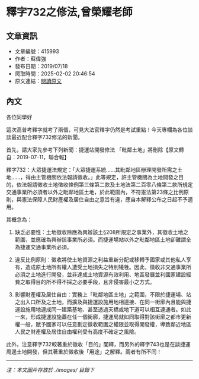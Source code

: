 # 釋字732之修法,曾榮耀老師

## 文章資訊
- 文章編號：415993
- 作者：蘇偉強
- 發布日期：2019/07/18
- 爬取時間：2025-02-02 20:46:54
- 原文連結：[閱讀原文](https://real-estate.get.com.tw/Columns/detail.aspx?no=415993)

## 內文
各位同學好

這次高普考釋字就考了兩個，可見大法官釋字仍然是考試重點！今天專欄為各位談談最近配合釋字732修法的新聞。

首先，請大家先參考下列新聞：捷運站開發修法 「毗鄰土地」將刪除【原文轉自：2019-07-11，聯合報】

釋字732：大眾捷運法規定：「大眾捷運系統……其毗鄰地區辦理開發所需之土地……，得由主管機關依法報請徵收。」此等規定，許主管機關為土地開發之目的，依法報請徵收土地徵收條例第三條第二款及土地法第二百零八條第二款所規定交通事業所必須者以外之毗鄰地區土地，於此範圍內，不符憲法第23條之比例原則，與憲法保障人民財產權及居住自由之意旨有違，應自本解釋公布之日起不予適用。

其概念為：

1. 缺乏必要性：土地徵收除應為興辦該土§208所規定之事業外，其徵收土地之範圍，並應確為興辦該事業所必須。而捷運場站以外之毗鄰地區土地卻難謂全為捷運交通事業所必須。

2. 違反比例原則：徵收將使土地資源之利益重新分配或移轉予國家或其他私人享有，造成原土地所有權人遭受土地損失之特別犧牲。因此，徵收非交通事業所必須之土地進行開發，並非達成土地資源有效利用、地區發展並利國家建設經費之取得目的所不得不採之必要手段，且非侵害最小之方式。

3. 影響財產權及居住自由：實務上「毗鄰地區土地」之範圍，不限於捷運場、站之出入口所及之土地，而擴及與捷運設施用地相連接、在同一街廓內且能與捷運設施用地連成同一建築基地、甚至透過天橋或地下道可以相互連通者。如此一來，形成捷運設施蓋在任一個街廓，捷運局就如同取得對該街廓之都市更新權一般，賦予國家可以任意劃定徵收範圍之權限並取得開發權，導致鄰近地區人民之財產權及居住自由權利受有高度不確定之風險。

此外，注意釋字732較著重於徵收「目的」闡釋，而另外的釋字743也是在談捷運周邊土地開發，但其著重於徵收後「用途」之解釋。兩者有所不同！

---
*注：本文圖片存放於 ./images/ 目錄下*
